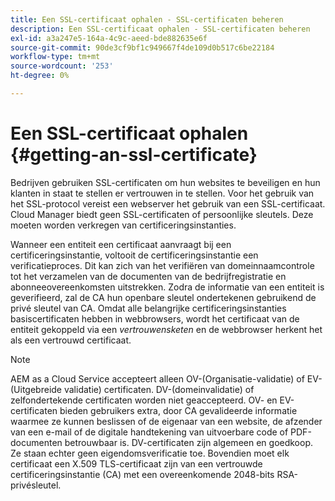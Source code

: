 ```yaml
---
title: Een SSL-certificaat ophalen - SSL-certificaten beheren
description: Een SSL-certificaat ophalen - SSL-certificaten beheren
exl-id: a3a247e5-164a-4c9c-aeed-bde882635e6f
source-git-commit: 90de3cf9bf1c949667f4de109d0b517c6be22184
workflow-type: tm+mt
source-wordcount: '253'
ht-degree: 0%

---
```


# Een SSL-certificaat ophalen {#getting-an-ssl-certificate}

Bedrijven gebruiken SSL-certificaten om hun websites te beveiligen en hun klanten in staat te stellen er vertrouwen in te stellen. Voor het gebruik van het SSL-protocol vereist een webserver het gebruik van een SSL-certificaat. Cloud Manager biedt geen SSL-certificaten of persoonlijke sleutels. Deze moeten worden verkregen van certificeringsinstanties.

Wanneer een entiteit een certificaat aanvraagt bij een certificeringsinstantie, voltooit de certificeringsinstantie een verificatieproces. Dit kan zich van het verifiëren van domeinnaamcontrole tot het verzamelen van de documenten van de bedrijfregistratie en abonneeovereenkomsten uitstrekken. Zodra de informatie van een entiteit is geverifieerd, zal de CA hun openbare sleutel ondertekenen gebruikend de privé sleutel van CA. Omdat alle belangrijke certificeringsinstanties basiscertificaten hebben in webbrowsers, wordt het certificaat van de entiteit gekoppeld via een *vertrouwensketen* en de webbrowser herkent het als een vertrouwd certificaat.

>[!NOTE]
>AEM as a Cloud Service accepteert alleen OV-(Organisatie-validatie) of EV-(Uitgebreide validatie) certificaten. DV-(domeinvalidatie) of zelfondertekende certificaten worden niet geaccepteerd. OV- en EV-certificaten bieden gebruikers extra, door CA gevalideerde informatie waarmee ze kunnen beslissen of de eigenaar van een website, de afzender van een e-mail of de digitale handtekening van uitvoerbare code of PDF-documenten betrouwbaar is. DV-certificaten zijn algemeen en goedkoop. Ze staan echter geen eigendomsverificatie toe.
>Bovendien moet elk certificaat een X.509 TLS-certificaat zijn van een vertrouwde certificeringsinstantie (CA) met een overeenkomende 2048-bits RSA-privésleutel.
